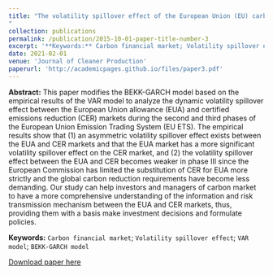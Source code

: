 ```yaml
---
title: "The volatility spillover effect of the European Union (EU) carbon financial market
"
collection: publications
permalink: /publication/2015-10-01-paper-title-number-3
excerpt: '**Keywords:** Carbon financial market; Volatility spillover effect; VAR model; BEKK-GARCH model'
date: 2021-02-01
venue: 'Journal of Cleaner Production'
paperurl: 'http://academicpages.github.io/files/paper3.pdf'
---
```

**Abstract:** This paper modifies the BEKK-GARCH model based on the empirical results of the VAR model to analyze the dynamic volatility spillover effect between the European Union allowance (EUA) and certified emissions reduction (CER) markets during the second and third phases of the European Union Emission Trading System (EU ETS). The empirical results show that (1) an asymmetric volatility spillover effect exists between the EUA and CER markets and that the EUA market has a more significant volatility spillover effect on the CER market, and (2) the volatility spillover effect between the EUA and CER becomes weaker in phase III since the European Commission has limited the substitution of CER for EUA more strictly and the global carbon reduction requirements have become less demanding. Our study can help investors and managers of carbon market to have a more comprehensive understanding of the information and risk transmission mechanism between the EUA and CER markets, thus, providing them with a basis make investment decisions and formulate policies.

**Keywords:** `Carbon financial market`; `Volatility spillover effect`; `VAR model`; `BEKK-GARCH model`

[Download paper here](http://academicpages.github.io/files/paper3.pdf)

